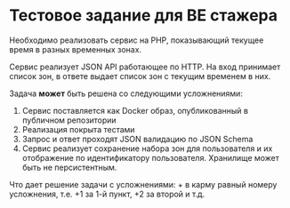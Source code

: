 # Тестовое задание для BE стажера

Необходимо реализовать сервис на PHP, показывающий текущее время в разных временных зонах.

Сервис реализует JSON API работающее по HTTP. На вход принимает список зон, в ответе выдает список зон с текущим временем в них.

Задача **может** быть решена со следующими усложнениями:

1. Сервис поставляется как Docker образ, опубликованный в публичном репозитории
2. Реализация покрыта тестами
3. Запрос и ответ проходят JSON валидацию по JSON Schema
4. Сервис реализует сохранение набора зон для пользователя и их отображение по идентификатору пользователя. Хранилище может быть не персистентным.

Что дает решение задачи с усложнениями: + в карму равный номеру усложнения, т.е. +1 за 1-й пункт, +2 за второй и т.д.
